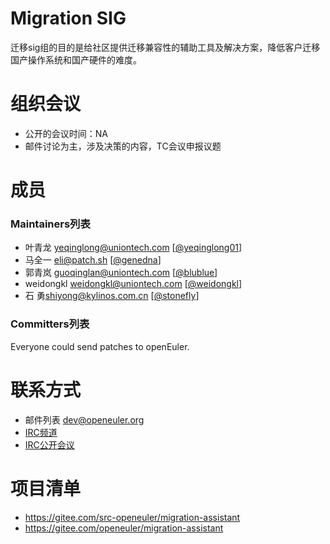 ﻿# Migration SIG

迁移sig组的目的是给社区提供迁移兼容性的辅助工具及解决方案，降低客户迁移国产操作系统和国产硬件的难度。

# 组织会议

- 公开的会议时间：NA
- 邮件讨论为主，涉及决策的内容，TC会议申报议题

# 成员

### Maintainers列表

- 叶青龙   <yeqinglong@uniontech.com> [[@yeqinglong01](https://gitee.com/yeqinglong01)]
- 马全一   <eli@patch.sh> [[@genedna](https://gitee.com/genedna)]
- 郭青岚   <guoqinglan@uniontech.com> [[@blublue](https://gitee.com/blublue)]
- weidongkl   <weidongkl@uniontech.com> [[@weidongkl](https://gitee.com/weidongkl)]
- 石  勇<shiyong@kylinos.com.cn> [[@stonefly](https://gitee.com/stonefly)]

###  Committers列表

Everyone could send patches to openEuler.


#  联系方式

- 邮件列表 <dev@openeuler.org>
- [IRC频道](#openeuler-dev)
- [IRC公开会议](#openeuler-meeting)

# 项目清单

- https://gitee.com/src-openeuler/migration-assistant
- https://gitee.com/openeuler/migration-assistant
